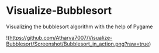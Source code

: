 # Visualize-Bubblesort
Visualizing the bubblesort algorithm with the help of Pygame

!(https://github.com/Atharva7007/Visualize-Bubblesort/Screenshot/Bubblesort_in_action.png?raw=true)
